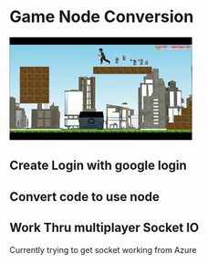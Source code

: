 # Game Node Conversion

[![IMAGE Siblings](ThumbnailOne.jpg)](https://youtu.be/KW_GefNU0W8)

## Create Login with google login

## Convert code to use node

## Work Thru multiplayer Socket IO

Currently trying to get socket working from Azure
